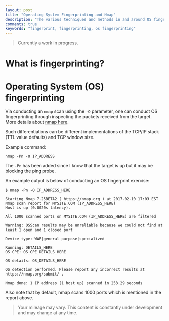 ```yaml
---
layout: post
title: "Operating System Fingerprinting and Nmap"
description: "The various techniques and methods in and around OS fingerprinting"
comments: true
keywords: "fingerprint, fingerprinting, os fingerprinting"
---
```


> Currently a work in progress.

# What is fingerprinting?


# Operating System (OS) fingerprinting

Via conducting an ``nmap`` scan using the ``-O`` parameter, one can conduct OS fingerprinting through inspecting the packets received from the target.  More details about [nmap here](https://www.nmap.org).

Such differentiations can be different implementations of the TCP/IP stack (TTL value defaults) and TCP window size.

Example command:

```
nmap -Pn -O IP_ADDRESS
```

The ``-Pn`` has been added since I know that the target is up but it may be blocking the ping probe.

An example output is below of conducting an OS fingerprint exercise:

```
$ nmap -Pn -O IP_ADDRESS_HERE

Starting Nmap 7.25BETA2 ( https://nmap.org ) at 2017-02-10 17:03 EST
Nmap scan report for MYSITE.COM (IP_ADDRESS_HERE)
Host is up (0.0020s latency).

All 1000 scanned ports on MYSITE.COM (IP_ADDRESS_HERE) are filtered

Warning: OSScan results may be unreliable because we could not find at least 1 open and 1 closed port

Device type: WAP|general purpose|specialized

Running: DETAILS_HERE
OS CPE: OS_CPE_DETAILS_HERE

OS details: OS_DETAILS_HERE

OS detection performed. Please report any incorrect results at https://nmap.org/submit/ .

Nmap done: 1 IP address (1 host up) scanned in 253.29 seconds

```

Also note that by default, nmap scans 1000 ports which is mentioned in the report above.  


> Your mileage may vary.  This content is constantly under development and may change at any time.
